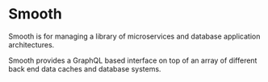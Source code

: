 # Smooth

Smooth is for managing a library of microservices and database application architectures.  

Smooth provides a GraphQL based interface on top of an array of different back end data caches and database systems.
